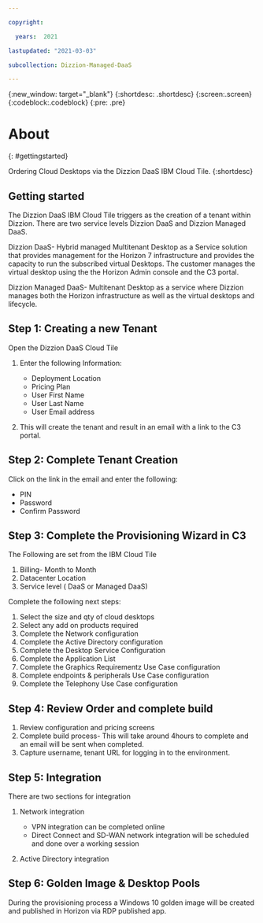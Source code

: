 ```yaml
---

copyright:

  years:  2021

lastupdated: "2021-03-03"

subcollection: Dizzion-Managed-DaaS

---
```



{:new_window: target="_blank"}
{:shortdesc: .shortdesc}
{:screen:.screen}
{:codeblock:.codeblock}
{:pre: .pre}

# About 
{: #gettingstarted}

Ordering Cloud Desktops via the Dizzion DaaS IBM Cloud Tile.
{:shortdesc}

## Getting started

The Dizzion DaaS IBM Cloud Tile triggers as the creation of a tenant within Dizzion.  There are two service levels Dizzion DaaS and Dizzion Managed DaaS.  

Dizzion DaaS- Hybrid managed Multitenant Desktop as a Service solution that provides management for the Horizon 7 infrastructure and provides the capacity to run the subscribed virtual Desktops.  The customer manages the virtual desktop using the the Horizon Admin console and the C3 portal.

Dizzion Managed DaaS- Multitenant Desktop as a service where Dizzion manages both the Horizon infrastructure as well as the virtual desktops and lifecycle.  

## Step 1: Creating a new Tenant

Open the Dizzion DaaS Cloud Tile
1. Enter the following Information:

   - Deployment Location
   - Pricing Plan
   - User First Name
   - User Last Name
   - User Email address

2. This will create the tenant and result in an email with a link to the C3 portal.

## Step 2: Complete Tenant Creation

Click on the link in the email and enter the following:
   - PIN
   - Password
   - Confirm Password

## Step 3: Complete the Provisioning Wizard in C3

The Following are set from the IBM Cloud Tile

1. Billing- Month to Month
2. Datacenter Location
3. Service level ( DaaS or Managed DaaS)

Complete the following next steps:

1. Select the size and qty of cloud desktops
2. Select any add on products required
3. Complete the Network configuration 
4. Complete the Active Directory configuration
5. Complete the Desktop Service Configuration
6. Complete the Application List
7. Complete the Graphics Requirementz Use Case configuration
8. Complete endpoints & peripherals Use Case configuration
9. Complete the Telephony Use Case configuration

## Step 4: Review Order and complete build

1. Review configuration and pricing screens
2. Complete build process- This will take around 4hours to complete and an email will be sent when completed.
3. Capture username, tenant URL for logging in to the environment.

## Step 5: Integration

There are two sections for integration

1. Network integration
   - VPN integration can be completed online
   - Direct Connect and SD-WAN network integration will be scheduled and done over a working session

2. Active Directory integration


## Step 6: Golden Image & Desktop Pools

During the provisioning process a Windows 10 golden image will be created and published in Horizon via RDP published app.



